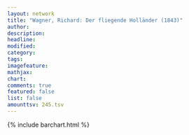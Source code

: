 ```yaml
---
layout: network
title: "Wagner, Richard: Der fliegende Holländer (1843)"
author:
description:
headline:
modified:
category:
tags:
imagefeature: 
mathjax: 
chart: 
comments: true
featured: false
list: false
amounttsv: 245.tsv
---
```

{% include barchart.html %}
